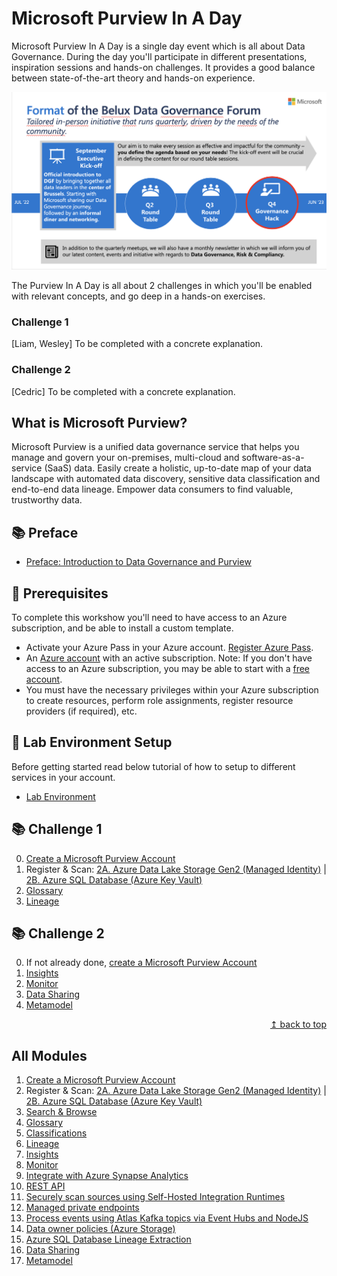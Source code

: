 # Microsoft Purview In A Day

Microsoft Purview In A Day is a single day event which is all about Data Governance. During the day you'll participate in different presentations, inspiration sessions and hands-on challenges. It provides a good balance between state-of-the-art theory and hands-on experience.

![Mission statement](./assets/dgf-mission-statement.png)

The Purview In A Day is all about 2 challenges in which you'll be enabled with relevant concepts, and go deep in a hands-on exercises.

### Challenge 1

[Liam, Wesley] To be completed with a concrete explanation.

### Challenge 2

[Cedric] To be completed with a concrete explanation.

## What is Microsoft Purview?

Microsoft Purview is a unified data governance service that helps you manage and govern your on-premises, multi-cloud and software-as-a-service (SaaS) data. Easily create a holistic, up-to-date map of your data landscape with automated data discovery, sensitive data classification and end-to-end data lineage. Empower data consumers to find valuable, trustworthy data.

## :books: Preface

- [Preface: Introduction to Data Governance and Purview](./modules/preface.md)

## :thinking: Prerequisites

To complete this workshow you'll need to have access to an Azure subscription, and be able to install a custom template.

- Activate your Azure Pass in your Azure account. [Register Azure Pass](https://azure.microsoft.com/en-us/pricing/offers/azure-pass/).
- An [Azure account](https://azure.microsoft.com/free/) with an active subscription. Note: If you don't have access to an Azure subscription, you may be able to start with a [free account](https://www.azure.com/free).
- You must have the necessary privileges within your Azure subscription to create resources, perform role assignments, register resource providers (if required), etc.

## :test_tube: Lab Environment Setup

Before getting started read below tutorial of how to setup to different services in your account.

- [Lab Environment](./modules/module00.md)

## :books: Challenge 1

0. [Create a Microsoft Purview Account](./modules/module01.md)
1. Register & Scan: [2A. Azure Data Lake Storage Gen2 (Managed Identity)](./modules/module02a.md) | [2B. Azure SQL Database (Azure Key Vault)](./modules/module02b.md)
2. [Glossary](./modules/module04.md)
3. [Lineage](./modules/module06.md)

## :books: Challenge 2

0. If not already done, [create a Microsoft Purview Account](./modules/module01.md)
1. [Insights](./modules/module07.md)
2. [Monitor](./modules/module08.md)
3. [Data Sharing](./modules/module16.md)
4. [Metamodel](./modules/module17.md)

<div align="right"><a href="#microsoft-purview-workshop">↥ back to top</a></div>

## All Modules

1. [Create a Microsoft Purview Account](./modules/module01.md)
2. Register & Scan: [2A. Azure Data Lake Storage Gen2 (Managed Identity)](./modules/module02a.md) | [2B. Azure SQL Database (Azure Key Vault)](./modules/module02b.md)
3. [Search & Browse](./modules/module03.md)
4. [Glossary](./modules/module04.md)
5. [Classifications](./modules/module05.md)
6. [Lineage](./modules/module06.md)
7. [Insights](./modules/module07.md)
8. [Monitor](./modules/module08.md)
9. [Integrate with Azure Synapse Analytics](./modules/module09.md)
10. [REST API](./modules/module10.md)
11. [Securely scan sources using Self-Hosted Integration Runtimes](./modules/module11.md)
12. [Managed private endpoints](./modules/module12.md)
13. [Process events using Atlas Kafka topics via Event Hubs and NodeJS](./modules/module13.md)
14. [Data owner policies (Azure Storage)](./modules/module14.md)
15. [Azure SQL Database Lineage Extraction](./modules/module15.md)
16. [Data Sharing](./modules/module16.md)
17. [Metamodel](./modules/module17.md)
